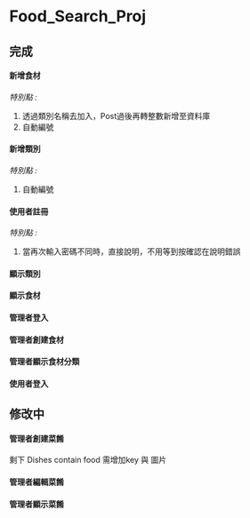 # Food_Search_Proj

## 完成
#### 新增食材

*特別點 :* 
1. 透過類別名稱去加入，Post過後再轉整數新增至資料庫
2. 自動編號
#### 新增類別
*特別點 :*
1. 自動編號

#### 使用者註冊
*特別點 :*
1. 當再次輸入密碼不同時，直接說明，不用等到按確認在說明錯誤

#### 顯示類別
#### 顯示食材
#### 管理者登入
#### 管理者創建食材
#### 管理者顯示食材分類
#### 使用者登入
## 修改中
#### 管理者創建菜餚
剩下 Dishes contain food 需增加key 與 圖片
#### 管理者編輯菜餚
#### 管理者顯示菜餚


